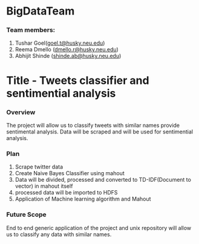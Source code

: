 # BigDataTeam
### Team members:
 1. Tushar Goel(goel.t@husky.neu.edu)
 2. Reema Dmello (dmello.r@husky.neu.edu)
 3. Abhijit Shinde (shinde.ab@husky.neu.edu)      

# Title - Tweets classifier and sentimential analysis  
  
### Overview  
The project will allow us to classify tweets with similar names provide sentimental analysis. Data will be scraped and will be used for sentimential analysis.

### Plan  
 1. Scrape twitter data 
 2. Create Naive Bayes Classifier using mahout 
 3. Data will be divided, processed and converted to TD-IDF(Document to vector) in mahout itself
 4. processed data will be imported to HDFS  
 5. Application of Machine learning algorithm and Mahout
 
### Future Scope
End to end generic application of the project and unix repository will allow us to classify any data with similar names.
 

